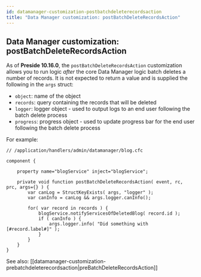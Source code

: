 ```yaml
---
id: datamanager-customization-postbatchdeleterecordsaction
title: "Data Manager customization: postBatchDeleteRecordsAction"
---
```


## Data Manager customization: postBatchDeleteRecordsAction

As of **Preside 10.16.0**, the `postBatchDeleteRecordsAction` customization allows you to run logic _after_ the core Data Manager logic batch deletes a number of records. It is not expected to return a value and is supplied the following in the `args` struct:

* `object`: name of the object
* `records`: query containing the records that will be deleted
* `logger`: logger object - used to output logs to an end user following the batch delete process
* `progress`: progress object - used to update progress bar for the end user following the batch delete process

For example:

```luceescript
// /application/handlers/admin/datamanager/blog.cfc

component {

	property name="blogService" inject="blogService";

	private void function postBatchDeleteRecordsAction( event, rc, prc, args={} ) {
		var canLog = StructKeyExists( args, "logger" );
		var canInfo = canLog && args.logger.canInfo();

		for( var record in records ) {
			blogService.notifyServicesOfDeletedBlog( record.id );
			if ( canInfo ) {
				args.logger.info( "Did something with [#record.label#]" );
			}
		}
	}
}

```

See also: [[datamanager-customization-prebatchdeleterecordsaction|preBatchDeleteRecordsAction]]



